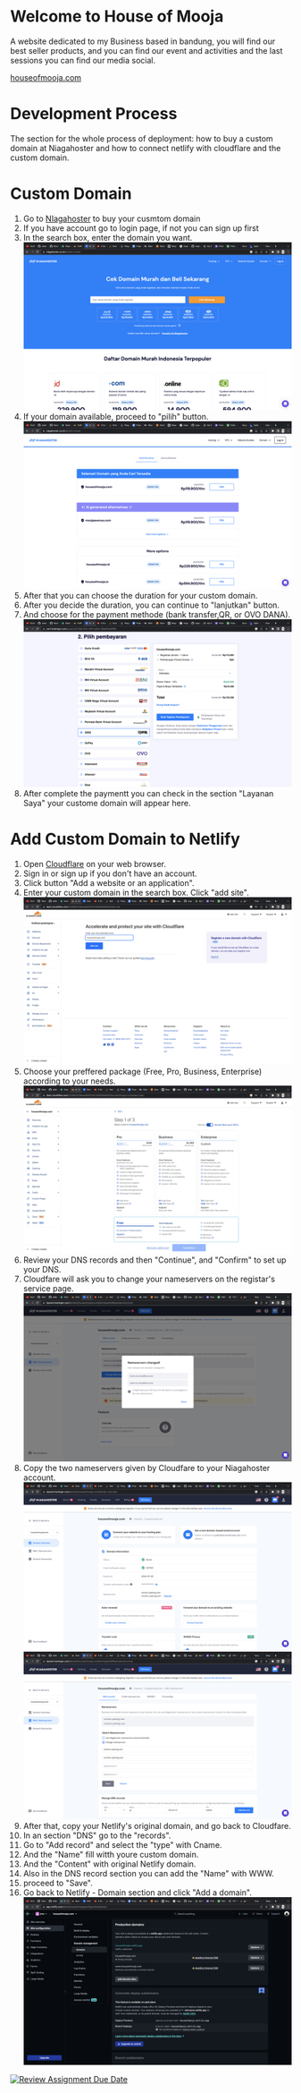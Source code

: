 # Welcome to House of Mooja 

A website dedicated to my Business based in bandung, you will find our best seller products, and you can find our event and activities and the last sessions you can find our media social. 

[houseofmooja.com](www.houseofmooja.com) 

# Development Process

The section for the whole process of deployment: how to buy a custom domain at Niagahoster and how to connect netlify with cloudflare and the custom domain.


# Custom Domain 

1. Go to [NIagahoster](www.niagahoster.com) to buy your cusmtom domain
2. If you have account go to login page, if not you can sign up first 
3. In the search box, enter the domain you want.
![search box](img/search%20box.png)
4. If your domain available, proceed to "pilih" button.
![domain choice](img/domain%20choice.png)
5. After that you can choose the duration for your custom domain.
6. After you decide the duration, you can continue to "lanjutkan" button.
7. And choose for the payment methode (bank transfer,QR, or OVO DANA).
![payment choice](img/payment.png)
8. After complete the paymentt you can check in the section "Layanan Saya" your custome domain will appear here.

 # Add Custom Domain to Netlify 

1. Open [Cloudflare](www.cloudflare.com) on your web browser.
2. Sign in or sign up if you don't have an account.
3. Click button "Add a website or an application".
4. Enter your custom domain in the search box. Click "add site".
![add site](img/add%20site.png)
5. Choose your preffered package (Free, Pro, Business, Enterprise) according to your needs.
![package](img/package.png)
6. Review your DNS records and then "Continue", and "Confirm" to set up your DNS.
7. Cloudfare will ask you to change your nameservers on the registar's service page.
![name server cloudflare](img/nameserver%201.png)
8. Copy the two nameservers given by Cloudfare to your Niagahoster account.
![name server niaga hoster](img/%20namesever%202.png)
![name server niaga hoster 2](img/nameserver%203.png)
9.  After that, copy your Netlify's original domain, and go back to Cloudfare.
10. In an section "DNS" go to the "records".
11. Go to "Add record" and select the "type" with Cname.
12. And the "Name" fill witth youre custom domain.
13. And the "Content" with original Netlify domain.
14. Also in the DNS record section you can add the "Name" with WWW.
15. proceed to "Save".
16. Go back to Netlify - Domain section and click "Add a domain".
![add domain](img/add%20domain.png)



[![Review Assignment Due Date](https://classroom.github.com/assets/deadline-readme-button-24ddc0f5d75046c5622901739e7c5dd533143b0c8e959d652212380cedb1ea36.svg)](https://classroom.github.com/a/f6dTnkNL)
